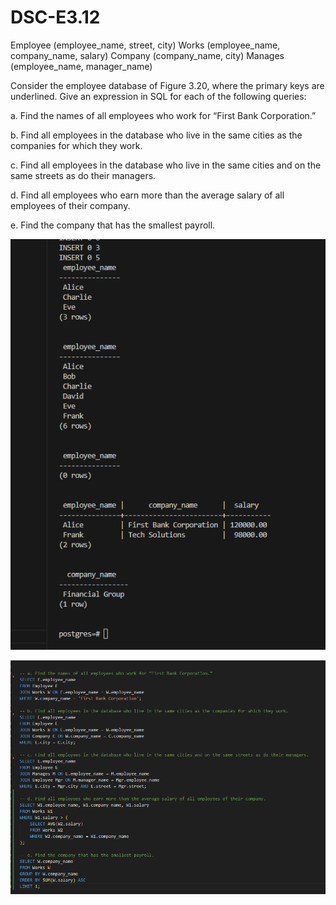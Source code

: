 # DSC-E3.12


Employee (employee_name, street, city)
Works (employee_name, company_name, salary)
Company (company_name, city)
Manages (employee_name, manager_name)


Consider the employee database of Figure 3.20, where the primary keys are underlined. Give an expression in SQL for each of the following queries:

a. Find the names of all employees who work for “First Bank Corporation.”

b. Find all employees in the database who live in the same cities as the companies for which they work.

c. Find all employees in the database who live in the same cities and on the same streets as do their managers.

d. Find all employees who earn more than the average salary of all employees of their company.

e. Find the company that has the smallest payroll.

![alt text](image-3.png)

![alt text](image-4.png)